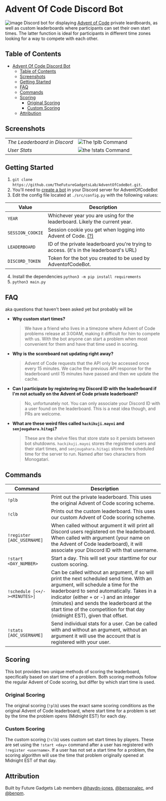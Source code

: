 # Advent Of Code Discord Bot
![image](https://user-images.githubusercontent.com/9584084/141237987-6867c86d-58f5-4d1b-85be-f77bbc34a054.png)
Discord bot for displaying [Advent of Code](https://adventofcode.com) private leardboards, as well as custom leaderboards where participants can set their own start times. The latter function is ideal for participants in different time zones looking for a way to compete with each other.

## Table of Contents
- [Advent Of Code Discord Bot](#advent-of-code-discord-bot)
  - [Table of Contents](#table-of-contents)
  - [Screenshots](#screenshots)
  - [Getting Started](#getting-started)
  - [FAQ](#faq)
  - [Commands](#commands)
  - [Scoring](#scoring)
    - [Original Scoring](#original-scoring)
    - [Custom Scoring](#custom-scoring)
  - [Attribution](#attribution)

## Screenshots

| | |
|-|-|
| *The Leaderboard in Discord* | ![The !plb Command](https://media.Discordapp.net/attachments/732435214986510340/914383644288766012/unknown.png?width=418&height=300)
| *User Stats* | ![the !stats Command](https://media.Discordapp.net/attachments/732435214986510340/914385531528433704/unknown.png?width=324&height=678)

## Getting Started

1. `git clone https://github.com/TheFutureGadgetsLab/AdventOfCodeBot.git`. 
2. You'll need to [create a bot](https://discord.com/developers/docs/intro#bots-and-apps) in your Discord server for AdventOfCodeBot
3. Edit the config file located at `./src/config.py` with the following values:

| Value            | Description                                                                |
|------------------|----------------------------------------------------------------------------|
| `YEAR`           | Whichever year you are using for the leaderboard. Likely the current year. |
| `SESSION_COOKIE` | Session cookie you get when logging into Advent of Code. [(?)](https://github.com/wimglenn/advent-of-code-wim/issues/1)                    |
| `LEADERBOARD`    | ID of the private leaderboard you're trying to access. (it's in the leaderboard's URL)                             |
| `DISCORD_TOKEN`  | Token for the bot you created to be used by AdventofCodeBot. 

4. Install the dependencies `python3 -m pip install requirements`
5. `python3 main.py`     

## FAQ
aka questions that haven't been asked yet but probably will be
- **Why custom start times?**
    > We have a friend who lives in a timezone where Advent of Code problems release at 3:00AM, making it difficult for him to compete with us. With the bot anyone can start a problem when most convenient for them and have that time used in scoring.
- **Why is the scoreboard not updating right away?**
    > Advent of Code requests that the API only be accessed once every 15 minutes. We cache the previous API response for the leaderboard until 15 minutes have passed and then we update the cache.
- **Can I participate by registering my Discord ID with the leaderboard if I'm not actually on the Advent of Code private leaderboard?**
    > No, unfortunately not. You can only associate your Discord ID with a user found on the leaderboard. This is a neat idea though, and PRs are welcome.
- **What are these weird files called `hackikuji.mayoi` and `senjougahara.hitagi`?**
    > These are the shelve files that store state so it persists between bot shutdowns. `hackikuji.mayoi` stores the registered users and their start times, and `senjougahara.hitagi` stores the scheduled time for the server to run. Named after two characters from Monogatari.

## Commands
| Command                      | Description                                                                                                                                                                                                                                                                                                                                       |
|------------------------------|---------------------------------------------------------------------------------------------------------------------------------------------------------------------------------------------------------------------------------------------------------------------------------------------------------------------------------------------------|
| `!plb`                       | Print out the private leaderboard. This uses the original Advent of Code scoring scheme.                                                                                                                                                                                                                                                          |
| `!clb`                       | Prints out the custom leaderboard. This uses our custom Advent of Code scoring scheme.                                                                                                                                                                                                                                                            |
| `!register [AOC_USERNAME]`   | When called without argument it will print all Discord users registered on the leaderboard. When called with argument (your name on the Advent of Code leaderboard), it will associate your Discord ID with that username.                                                                                                                            |
| `!start <DAY_NUMBER>`        | Start a day. This will set your starttime for our custom scoring.                                                                                                                                                                                                                                                                                 |
| `!schedule [<+/-><MINUTES>]` | Can be called without an argument, if so will print the next scheduled send time. With an argument, will schedule a time for the leaderboard to send automatically. Takes in a indicator (either + or -)  and an integer (minutes) and sends the leaderboard at the start time of the competition for that day (midnight EST), given that offset. |
| `!stats [AOC_USERNAME]`      | Send individual stats for a user. Can be called with and without an argument, without an argument it will use the account that is registered with your user.                                                                                                                                                                                      |          |

## Scoring
This bot provides two unique methods of scoring the leaderboard, specifically
based on start time of a problem. Both scoring methods follow the regular
Advent of Code scoring, but differ by which start time is used.

### Original Scoring
The original scoring (`!plb`) uses the exact same scoring conditions as the
original Advent of Code leaderboard, where start time for a problem is set by
the time the problem opens (Midnight EST) for each day. 

### Custom Scoring
The custom scoring (`!clb`) uses custom set start times by players.
These are set using the `!start <day>` command after a user has registered
with `!register <username>`. If a user has not set a start time for a problem,
the scoring algorithm will use the time that problem originally opened at
Midnight EST of that day.

## Attribution
Built by Future Gadgets Lab members
[@haydn-jones](https://github.com/haydn-jones),
[@bensonalec](https://github.com/bensonalec),
and [@benpm](https://github.com/benpm).
